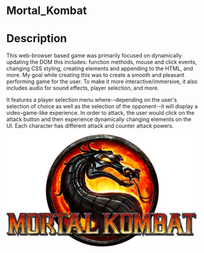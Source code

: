 # Mortal_Kombat

<h1>Description</h1>
<p>This web-browser based game was primarily focused on dynamically updating the DOM this includes: function methods, mouse and click events, changing CSS styling, creating elements and appending to the HTML, and more. My goal while creating this was to create a smooth and pleasant performing game for the user. To make it more interactive/immersive, it also includes audio for sound effects, player selection, and more.</p>
<p>It features a player selection menu where--depending on the user's selection of choice as well as the selection of the opponent--it will display a video-game-like experience. In order to attack, the user would click on the attack button and then experience dynamically changing elements on the UI. Each character has different attack and counter attack powers.</p>
<img src="img/mortal_logo.png" alt="Mortal Kombat Logo" >

